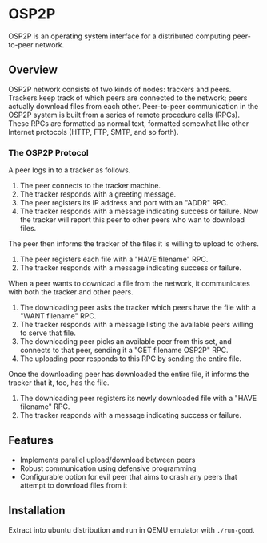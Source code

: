 # OSP2P

OSP2P is an operating system interface for a distributed computing peer-to-peer network.

## Overview

OSP2P network consists of two kinds of nodes: trackers and peers. Trackers keep track of which peers are connected to the network; peers actually download files from each other. Peer-to-peer communication in the OSP2P system is built from a series of remote procedure calls (RPCs). These RPCs are formatted as normal text, formatted somewhat like other Internet protocols (HTTP, FTP, SMTP, and so forth).

### The OSP2P Protocol

A peer logs in to a tracker as follows.

1. The peer connects to the tracker machine.
2. The tracker responds with a greeting message.
3. The peer registers its IP address and port with an "ADDR" RPC.
4. The tracker responds with a message indicating success or failure. Now the tracker will report this peer to other peers who wan to download files. 

The peer then informs the tracker of the files it is willing to upload to others.

1. The peer registers each file with a "HAVE filename" RPC.
2. The tracker responds with a message indicating success or failure.

When a peer wants to download a file from the network, it communicates with both the tracker and other peers. 

1. The downloading peer asks the tracker which peers have the file with a "WANT filename" RPC.
2. The tracker responds with a message listing the available peers willing to serve that file.
3. The downloading peer picks an available peer from this set, and connects to that peer, sending it a "GET filename OSP2P" RPC.
4. The uploading peer responds to this RPC by sending the entire file.

Once the downloading peer has downloaded the entire file, it informs the tracker that it, too, has the file.

1. The downloading peer registers its newly downloaded file with a "HAVE filename" RPC.
2. The tracker responds with a message indicating success or failure.

## Features

- Implements parallel upload/download between peers
- Robust communication using defensive programming
- Configurable option for evil peer that aims to crash any peers that attempt to download files from it

## Installation

Extract into ubuntu distribution and run in QEMU emulator with `./run-good`.
